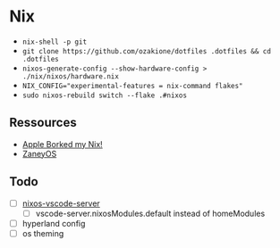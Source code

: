 # Nix

- `nix-shell -p git`
- `git clone https://github.com/ozakione/dotfiles .dotfiles && cd .dotfiles`
- `nixos-generate-config --show-hardware-config > ./nix/nixos/hardware.nix`
- `NIX_CONFIG="experimental-features = nix-command flakes"`
- `sudo nixos-rebuild switch --flake .#nixos`

## Ressources

- [Apple Borked my Nix!](https://gist.github.com/meeech/0b97a86f235d10bc4e2a1116eec38e7e)
- [ZaneyOS](https://gitlab.com/Zaney/zaneyos)

## Todo

- [ ] [nixos-vscode-server](https://github.com/nix-community/nixos-vscode-server)
  - [ ] vscode-server.nixosModules.default instead of homeModules
- [ ] hyperland config
- [ ] os theming
